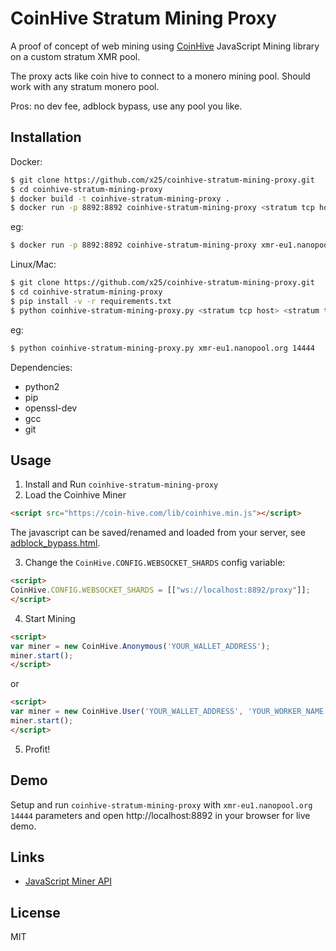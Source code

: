 # CoinHive Stratum Mining Proxy

A proof of concept of web mining using [CoinHive](https://coin-hive.com/) JavaScript Mining library on a custom stratum XMR pool.

The proxy acts like coin hive to connect to a monero mining pool. Should work with any stratum monero pool.

Pros: no dev fee, adblock bypass, use any pool you like.

## Installation

Docker:

```sh
$ git clone https://github.com/x25/coinhive-stratum-mining-proxy.git
$ cd coinhive-stratum-mining-proxy
$ docker build -t coinhive-stratum-mining-proxy .
$ docker run -p 8892:8892 coinhive-stratum-mining-proxy <stratum tcp host> <stratum tcp port>
```

eg:

```sh
$ docker run -p 8892:8892 coinhive-stratum-mining-proxy xmr-eu1.nanopool.org 14444
```

Linux/Mac:

```sh
$ git clone https://github.com/x25/coinhive-stratum-mining-proxy.git
$ cd coinhive-stratum-mining-proxy
$ pip install -v -r requirements.txt
$ python coinhive-stratum-mining-proxy.py <stratum tcp host> <stratum tcp port>
```

eg:

```sh
$ python coinhive-stratum-mining-proxy.py xmr-eu1.nanopool.org 14444
```

Dependencies:

- python2
- pip
- openssl-dev
- gcc
- git

## Usage

1. Install and Run `coinhive-stratum-mining-proxy`
2. Load the Coinhive Miner

```html
<script src="https://coin-hive.com/lib/coinhive.min.js"></script>
```

The javascript can be saved/renamed and loaded from your server, see [adblock_bypass.html](https://github.com/x25/coinhive-stratum-mining-proxy/blob/master/static/adblock_bypass.html).

3. Change the `CoinHive.CONFIG.WEBSOCKET_SHARDS` config variable:

```html
<script>
CoinHive.CONFIG.WEBSOCKET_SHARDS = [["ws://localhost:8892/proxy"]];
</script>
```

4. Start Mining

```html
<script>
var miner = new CoinHive.Anonymous('YOUR_WALLET_ADDRESS');
miner.start();
</script>
```
or

```html
<script>
var miner = new CoinHive.User('YOUR_WALLET_ADDRESS', 'YOUR_WORKER_NAME');
miner.start();
</script>
```

5. Profit!

## Demo

Setup and run `coinhive-stratum-mining-proxy` with `xmr-eu1.nanopool.org 14444` parameters and open http://localhost:8892 in your browser for live demo.

## Links

- [JavaScript Miner API](https://coin-hive.com/documentation/miner)

## License

MIT
